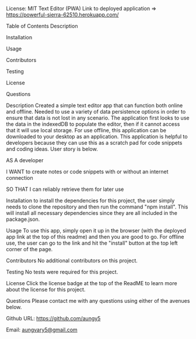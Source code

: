 License: MIT
Text Editor (PWA)
Link to deployed application => https://powerful-sierra-62510.herokuapp.com/

Table of Contents
Description

Installation

Usage

Contributors

Testing

License

Questions

Description
Created a simple text editor app that can function both online and offline. Needed to use a variety of data persistence options in order to ensure that data is not lost in any scenario. The application first looks to use the data in the indexedDB to populate the editor, then if it cannot access that it will use local storage. For use offline, this application can be downloaded to your desktop as an application. This application is helpful to developers because they can use this as a scratch pad for code snippets and coding ideas. User story is below.

AS A developer

I WANT to create notes or code snippets with or without an internet connection

SO THAT I can reliably retrieve them for later use

Installation
to install the dependencies for this project, the user simply needs to clone the repository and then run the command "npm install". This will install all necessary dependencies since they are all included in the package.json.

Usage
To use this app, simply open it up in the browser (with the deployed app link at the top of this readme) and then you are good to go. For offline use, the user can go to the link and hit the "install" button at the top left corner of the page.

Contributors
No additional contributors on this project.

Testing
No tests were required for this project.

License
Click the license badge at the top of the ReadME to learn more about the license for this project.

Questions
Please contact me with any questions using either of the avenues below.

Github URL: https://github.com/aungy5

Email: aungvary5@gmail.com